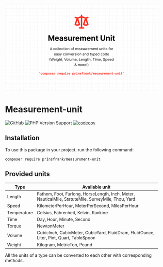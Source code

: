 <picture>
  <source srcset="docs/images/banner_dark.png" media="(prefers-color-scheme: dark)">
  <img src="docs/images/banner_light.png" alt="Banner">
</picture>

# Measurement-unit

![GitHub](https://img.shields.io/github/license/prinsfrank/measurement-unit)
![PHP Version Support](https://img.shields.io/packagist/php-v/prinsfrank/measurement-unit)
[![codecov](https://codecov.io/gh/PrinsFrank/measurement-unit/branch/main/graph/badge.svg?token=9O3VB563MU)](https://codecov.io/gh/PrinsFrank/measurement-unit)

## Installation

To use this package in your project, run the following command:

```shell
composer require prinsfrank/measurument-unit
```

## Provided units

| Type        | Available unit                                                                                     |
|-------------|----------------------------------------------------------------------------------------------------|
| Length      | Fathom, Foot, Furlong, HorseLength, Inch, Meter, NauticalMile, StatuteMile, SurveyMile, Thou, Yard |
| Speed       | KilometerPerHour, MeterPerSecond, MilesPerHour                                                     |
| Temperature | Celsius, Fahrenheit, Kelvin, Rankine                                                               |
| Time        | Day, Hour, Minute, Second                                                                          |
| Torque      | NewtonMeter                                                                                        |
| Volume      | CubicInch, CubicMeter, CubicYard, FluidDram, FluidOunce, Liter, Pint, Quart, TableSpoon            |
| Weight      | Kilogram, MetricTon, Pound                                                                         |

All the units of a type can be converted to each other with corresponding methods.
